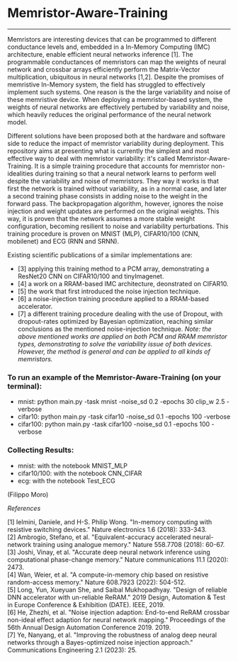 # Memristor-Aware-Training
---

Memristors are interesting devices that can be programmed to different conductance levels and, embedded in a In-Memory Computing (IMC) architecture, enable efficient neural networks inference [1]. 
The programmable conductances of memristors can map the weights of neural network and crossbar arrays efficiently perform the Matrix-Vector multiplication, ubiquitous in neural networks [1,2].
Despite the promises of memristive In-Memory system, the field has struggled to effectively implement such systems.
One reason is the the large variability and noise of these memristive device.
When deploying a memristor-based system, the weights of neural networks are effectively pertubed by variability and noise, which heavily reduces the original performance of the neural network model.

Different solutions have been proposed both at the hardware and software side to reduce the impact of memristor variability during deployment. 
This repository aims at presenting what is currently the simplest and most effective way to deal with memristor variability: it's called Memristor-Aware-Training.
It is a simple training procedure that accounts for memristor non-idealities during training so that a neural network learns to perform well despite the variability and noise of memristors.
They way it works is that first the network is trained without variability, as in a normal case, and later a second training phase consists in adding noise to the weight in the forward pass. The backpropagation algorithm, however, ignores the noise injection and weight updates are performed on the original weights.
This way, it is proven that the network assumes a more stable weight configuration, becoming resilient to noise and variability perturbations.
This training procedure is proven on MNIST (MLP), CIFAR10/100 (CNN, mobilenet) and ECG (RNN and SRNN).

Existing scientific publications of a similar implementations are:
- [3] applying this training method to a PCM array, demonstrating a ResNet20 CNN on CIFAR10/100 and tinyImagenet.
- [4] a work on a RRAM-based IMC architecture, deonstrated on CIFAR10.
- [5] the work that first introduced the noise injection technique.
- [6] a noise-injection training procedure applied to a RRAM-based accelerator.
- [7] a different training procedure dealing with the use of Dropout, with dropout-rates optimized by Bayesian optimization, reaching similar conclusions as the mentioned noise-injection technique.
*Note: the above mentioned works are applied on both PCM and RRAM memristor types, demonstrating to solve the variability issue of both devices. However, the method is general and can be applied to all kinds of memristors.*


### To run an example of the Memristor-Aware-Training (on your terminal):
- mnist: python main.py -task mnist -noise_sd 0.2 -epochs 30 clip_w 2.5 -verbose
- cifar10: python main.py -task cifar10 -noise_sd 0.1 -epochs 100 -verbose
- cifar100: python main.py -task cifar100 -noise_sd 0.1 -epochs 100 -verbose

### Collecting Results:
- mnist: with the notebook MNIST_MLP
- cifar10/100: with the notebook CNN_CIFAR
- ecg: with the notebook Test_ECG

(Filippo Moro)

*References*

[1] Ielmini, Daniele, and H-S. Philip Wong. "In-memory computing with resistive switching devices." Nature electronics 1.6 (2018): 333-343.\
[2] Ambrogio, Stefano, et al. "Equivalent-accuracy accelerated neural-network training using analogue memory." Nature 558.7708 (2018): 60-67.\
[3] Joshi, Vinay, et al. "Accurate deep neural network inference using computational phase-change memory." Nature communications 11.1 (2020): 2473.\
[4] Wan, Weier, et al. "A compute-in-memory chip based on resistive random-access memory." Nature 608.7923 (2022): 504-512.\
[5] Long, Yun, Xueyuan She, and Saibal Mukhopadhyay. "Design of reliable DNN accelerator with un-reliable ReRAM." 2019 Design, Automation & Test in Europe Conference & Exhibition (DATE). IEEE, 2019.\
[6] He, Zhezhi, et al. "Noise injection adaption: End-to-end ReRAM crossbar non-ideal effect adaption for neural network mapping." Proceedings of the 56th Annual Design Automation Conference 2019. 2019.\
[7] Ye, Nanyang, et al. "Improving the robustness of analog deep neural networks through a Bayes-optimized noise injection approach." Communications Engineering 2.1 (2023): 25.
